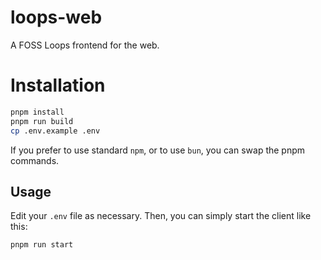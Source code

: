 # loops-web

A FOSS Loops frontend for the web.

# Installation

```sh
pnpm install
pnpm run build
cp .env.example .env
```

If you prefer to use standard `npm`, or to use `bun`, you can swap the pnpm commands.

## Usage

Edit your `.env` file as necessary. Then, you can simply start the client like this:

```sh
pnpm run start
```
